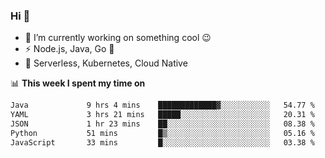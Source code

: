 ### Hi 👋

<!--
**nodejh/nodejh** is a ✨ _special_ ✨ repository because its `README.md` (this file) appears on your GitHub profile.

Here are some ideas to get you started:

- 🔭 I’m currently working on ...
- 🌱 I’m currently learning ...
- 👯 I’m looking to collaborate on ...
- 🤔 I’m looking for help with ...
- 💬 Ask me about ...
- 📫 How to reach me: ...
- 😄 Pronouns: ...
- ⚡ Fun fact: ...
-->

- 🔭 I’m currently working on something cool :wink:
- ⚡ Node.js, Java, Go :thought_balloon:
- 🤖 Serverless, Kubernetes, Cloud Native

📊 **This week I spent my time on**

<!--START_SECTION:waka-->

```txt
Java             9 hrs 4 mins    █████████████▓░░░░░░░░░░░   54.77 %
YAML             3 hrs 21 mins   █████░░░░░░░░░░░░░░░░░░░░   20.31 %
JSON             1 hr 23 mins    ██░░░░░░░░░░░░░░░░░░░░░░░   08.38 %
Python           51 mins         █▒░░░░░░░░░░░░░░░░░░░░░░░   05.16 %
JavaScript       33 mins         █░░░░░░░░░░░░░░░░░░░░░░░░   03.38 %
```

<!--END_SECTION:waka-->


<!--
:traffic_light: **Visitors**

![visitors](https://visitor-badge.glitch.me/badge?page_id=nodejh.nodejh)
-->
